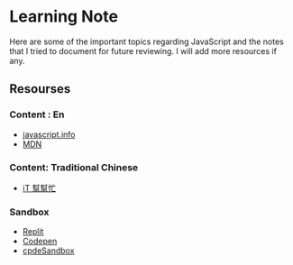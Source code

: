 # Learning Note

Here are some of the important topics regarding JavaScript and the notes that I tried to document for future reviewing.
I will add more resources if any.

## Resourses

### Content : En

- [javascript.info](https://zh.javascript.info/)
- [MDN](https://developer.mozilla.org/en-US/)

### Content: Traditional Chinese

- [iT 幫幫忙](https://ithelp.ithome.com.tw/)

### Sandbox

- [Replit](https://replit.com/)
- [Codepen](https://codepen.io/)
- [cpdeSandbox](https://codesandbox.io/)
